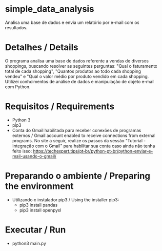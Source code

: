 # simple_data_analysis
Analisa uma base de dados e envia um relatório por e-mail com os resultados.

# Detalhes / Details
O programa analisa uma base de dados referente a vendas de diversos shoppings, buscando resolver as seguintes perguntas: "Qual o faturamento total de cada shopping", "Quantos produtos ao todo cada shopping vendeu" e "Qual o valor médio por produto vendido em cada shopping. Utilizei conhcimentos de análise de dados e manipulação de objeto e-mail com Python.

# Requisitos / Requirements
- Python 3
- pip3
- Conta do Gmail habilitada para receber conexões de programas externos / Gmail account enabled to receive connections from external programs.
No site a seguir, realize os passos da sessão "Tutorial - Integração com o Gmail" para habilitar sua conta caso ainda não tenha feito isso:
https://techexpert.tips/pt-br/python-pt-br/python-enviar-e-mail-usando-o-gmail/

# Preparando o ambiente / Preparing the environment
- Utilizando o instalador pip3 / Using the installer pip3:
  - pip3 install pandas
  - pip3 install openpyxl

# Executar / Run
- python3 main.py

